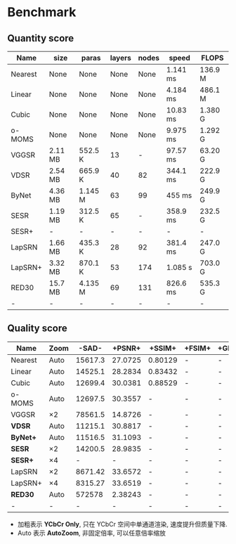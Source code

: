 # Benchmark

## Quantity score

Name|size|paras|layers|nodes|speed|FLOPS|
----|----|-----|------|-----|-----|-----|
Nearest|None|None|None|None|1.141 ms|136.9 M
Linear|None|None|None|None|4.184 ms|486.1 M
Cubic|None|None|None|None|10.83 ms|1.380 G
o-MOMS|None|None|None|None|9.975 ms|1.292 G
VGGSR|2.11 MB|552.5 K|13|-|97.57 ms|63.20 G
VDSR|2.54 MB|665.9 K|40|82|344.1 ms|222.9 G
ByNet|4.36 MB|1.145 M|63|99|455 ms|249.9 G
SESR|1.19 MB|312.5 K|65|-|358.9 ms|232.5 G
SESR+|-|-|-|-|-|-
LapSRN|1.66 MB|435.3 K|28|92|381.4 ms|247.0 G
LapSRN+|3.32 MB|870.1 K|53|174|1.085 s|703.0 G
RED30|15.7 MB|4.135 M|69|131|826.6 ms|535.3 G
-|-|-|-|-|-|-

## Quality score

Name|Zoom|-SAD-|+PSNR+|+SSIM+|+FSIM+|+GMSD+
----|----|-----|------|------|------|------|
Nearest|Auto|15617.3|27.0725|0.80129|-|-
Linear|Auto|14525.1|28.2834|0.83432|-|-
Cubic|Auto|12699.4|30.0381|0.88529|-|-
o-MOMS|Auto|12697.5|30.3557|-|-|-
VGGSR|×2|78561.5|14.8726|-|-|-
**VDSR**|Auto|11215.1|30.8817|-|-|-
**ByNet+**|Auto|11516.5|31.1093|-|-|-
**SESR**|×2|14200.5|28.9835|-|-|-
**SESR+**|×4|-|-|-|-|-
LapSRN|×2|8671.42|33.6572|-|-|-
LapSRN+|×4|8315.27|33.6519|-|-|-
**RED30**|Auto|572578|2.38243|-|-|-
-|-|-|-|-|-|-

- 加粗表示 **YCbCr Only**, 只在 YCbCr 空间中单通道渲染, 速度提升但质量下降.
- Auto 表示 **AutoZoom**, 非固定倍率, 可以任意倍率缩放